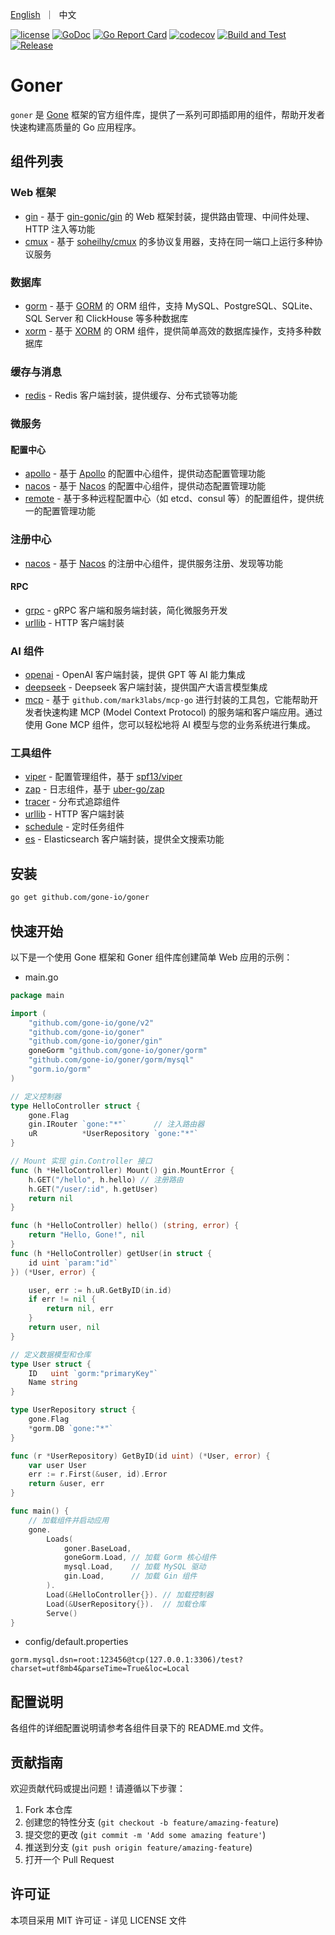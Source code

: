 <p align="left">
    <a href="README.md">English</a>&nbsp ｜&nbsp 中文
</p>

[![license](https://img.shields.io/badge/license-MIT-blue)](LICENSE)
[![GoDoc](https://pkg.go.dev/badge/github.com/gone-io/goner.jsonvalue?utm_source=godoc)](http://godoc.org/github.com/gone-io/goner)
[![Go Report Card](https://goreportcard.com/badge/github.com/gone-io/goner)](https://goreportcard.com/report/github.com/gone-io/goner)
[![codecov](https://codecov.io/gh/gone-io/goner/graph/badge.svg?token=H3CROTTDZ1)](https://codecov.io/gh/gone-io/goner)
[![Build and Test](https://github.com/gone-io/goner/actions/workflows/go.yml/badge.svg)](https://github.com/gone-io/goner/actions/workflows/go.yml)
[![Release](https://img.shields.io/github/release/gone-io/goner.svg?style=flat-square)](https://github.com/gone-io/goner/releases)

# Goner

`goner` 是 [Gone](https://github.com/gone-io/gone) 框架的官方组件库，提供了一系列可即插即用的组件，帮助开发者快速构建高质量的 Go 应用程序。

## 组件列表

### Web 框架
- [gin](./gin) - 基于 [gin-gonic/gin](https://github.com/gin-gonic/gin) 的 Web 框架封装，提供路由管理、中间件处理、HTTP 注入等功能
- [cmux](./cmux) - 基于 [soheilhy/cmux](https://github.com/soheilhy/cmux) 的多协议复用器，支持在同一端口上运行多种协议服务

### 数据库
- [gorm](./gorm) - 基于 [GORM](https://gorm.io/) 的 ORM 组件，支持 MySQL、PostgreSQL、SQLite、SQL Server 和 ClickHouse 等多种数据库
- [xorm](./xorm) - 基于 [XORM](https://xorm.io/) 的 ORM 组件，提供简单高效的数据库操作，支持多种数据库 

### 缓存与消息
- [redis](./redis) - Redis 客户端封装，提供缓存、分布式锁等功能

### 微服务
#### 配置中心
- [apollo](./apollo) - 基于 [Apollo](https://www.apolloconfig.com/) 的配置中心组件，提供动态配置管理功能
- [nacos](./nacos) - 基于 [Nacos](https://nacos.io/) 的配置中心组件，提供动态配置管理功能
- [remote](./viper/remote) - 基于多种远程配置中心（如 etcd、consul 等）的配置组件，提供统一的配置管理功能

### 注册中心
- [nacos](./nacos) - 基于 [Nacos](https://nacos.io/) 的注册中心组件，提供服务注册、发现等功能

#### RPC
- [grpc](./grpc) - gRPC 客户端和服务端封装，简化微服务开发
- [urllib](./urllib) - HTTP 客户端封装

### AI 组件
- [openai](./openai) - OpenAI 客户端封装，提供 GPT 等 AI 能力集成
- [deepseek](./deepseek) - Deepseek 客户端封装，提供国产大语言模型集成
- [mcp](./mcp) - 基于 `github.com/mark3labs/mcp-go` 进行封装的工具包，它能帮助开发者快速构建 MCP (Model Context Protocol)  的服务端和客户端应用。通过使用 Gone MCP 组件，您可以轻松地将 AI 模型与您的业务系统进行集成。

### 工具组件
- [viper](./viper) - 配置管理组件，基于 [spf13/viper](https://github.com/spf13/viper)
- [zap](./zap) - 日志组件，基于 [uber-go/zap](https://github.com/uber-go/zap)
- [tracer](./tracer) - 分布式追踪组件
- [urllib](./urllib) - HTTP 客户端封装
- [schedule](./schedule) - 定时任务组件
- [es](./es) - Elasticsearch 客户端封装，提供全文搜索功能

## 安装
```bash
go get github.com/gone-io/goner
```

## 快速开始

以下是一个使用 Gone 框架和 Goner 组件库创建简单 Web 应用的示例：


- main.go
```go
package main

import (
	"github.com/gone-io/gone/v2"
	"github.com/gone-io/goner"
	"github.com/gone-io/goner/gin"
	goneGorm "github.com/gone-io/goner/gorm"
	"github.com/gone-io/goner/gorm/mysql"
	"gorm.io/gorm"
)

// 定义控制器
type HelloController struct {
	gone.Flag
	gin.IRouter `gone:"*"`      // 注入路由器
	uR          *UserRepository `gone:"*"`
}

// Mount 实现 gin.Controller 接口
func (h *HelloController) Mount() gin.MountError {
	h.GET("/hello", h.hello) // 注册路由
	h.GET("/user/:id", h.getUser)
	return nil
}

func (h *HelloController) hello() (string, error) {
	return "Hello, Gone!", nil
}
func (h *HelloController) getUser(in struct {
	id uint `param:"id"`
}) (*User, error) {

	user, err := h.uR.GetByID(in.id)
	if err != nil {
		return nil, err
	}
	return user, nil
}

// 定义数据模型和仓库
type User struct {
	ID   uint `gorm:"primaryKey"`
	Name string
}

type UserRepository struct {
	gone.Flag
	*gorm.DB `gone:"*"`
}

func (r *UserRepository) GetByID(id uint) (*User, error) {
	var user User
	err := r.First(&user, id).Error
	return &user, err
}

func main() {
	// 加载组件并启动应用
	gone.
		Loads(
			goner.BaseLoad,
			goneGorm.Load, // 加载 Gorm 核心组件
			mysql.Load,    // 加载 MySQL 驱动
			gin.Load,      // 加载 Gin 组件
		).
		Load(&HelloController{}). // 加载控制器
		Load(&UserRepository{}).  // 加载仓库
		Serve()
}
```

- config/default.properties
```init
gorm.mysql.dsn=root:123456@tcp(127.0.0.1:3306)/test?charset=utf8mb4&parseTime=True&loc=Local
```

## 配置说明

各组件的详细配置说明请参考各组件目录下的 README.md 文件。

## 贡献指南

欢迎贡献代码或提出问题！请遵循以下步骤：

1. Fork 本仓库
2. 创建您的特性分支 (`git checkout -b feature/amazing-feature`)
3. 提交您的更改 (`git commit -m 'Add some amazing feature'`)
4. 推送到分支 (`git push origin feature/amazing-feature`)
5. 打开一个 Pull Request

## 许可证

本项目采用 MIT 许可证 - 详见 LICENSE 文件
